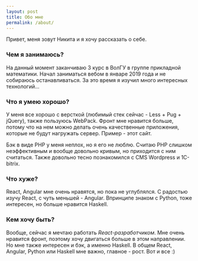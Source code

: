 ```yaml
---
layout: post
title: Обо мне
permalink: /about/
---
```

Привет, меня зовут Никита и я хочу рассказать о себе.

### Чем я занимаюсь?
На данный момент заканчиваю 3 курс в ВолГУ в группе прикладной математики. Начал заниматься вебом в январе 2019 года и не собираюсь останавливаться. За это время я изучил много интересных технологий...

### Что я умею хорошо?
У меня все хорошо с версткой (любимый стек сейчас - Less + Pug + jQuery), также пользуюсь WebPack. Фронт мне нравится больше, потому что на нем можно делать очень качественные приложения, которые не будут нагружать сервер. Пример - этот сайт. 

Бэк в виде PHP у меня неплох, но я его не люблю. Считаю PHP слишком неэффективным и вообще довольно кривым, но приходится с ним считаться. Также довольно тесно познакомился с CMS Wordpress и 1C-bitrix.

### Что хуже?
React, Angular мне очень нравятся, но пока не углублялся. С радостью изучу React, с чуть меньшей - Angular. Впринципе знаком с Python, тоже интересен, но больше нравится Haskell.

### Кем хочу быть?
Вообще, сейчас я мечтаю работать *React-разработчиком*. Мне очень нравится фронт, поэтому хочу двигаться больше в этом направлении. Но мне также интересен и бэк, а именно Haskell. В общем React, Angular, Python или Haskell мне важно, главное - рост. Вот и все :)